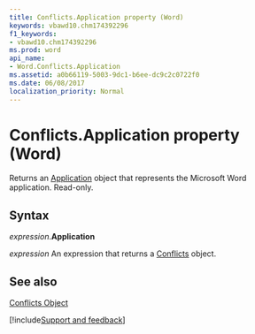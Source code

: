 ```yaml
---
title: Conflicts.Application property (Word)
keywords: vbawd10.chm174392296
f1_keywords:
- vbawd10.chm174392296
ms.prod: word
api_name:
- Word.Conflicts.Application
ms.assetid: a0b66119-5003-9dc1-b6ee-dc9c2c0722f0
ms.date: 06/08/2017
localization_priority: Normal
---
```



# Conflicts.Application property (Word)

Returns an [Application](Word.Application.md) object that represents the Microsoft Word application. Read-only.


## Syntax

_expression_.**Application**

 _expression_ An expression that returns a [Conflicts](./Word.Conflicts.md) object.


## See also


[Conflicts Object](Word.Conflicts.md)

[!include[Support and feedback](~/includes/feedback-boilerplate.md)]